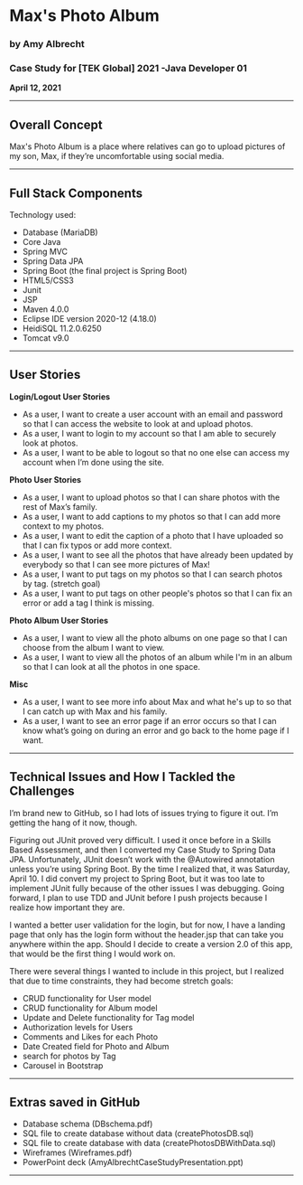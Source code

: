 # Max's Photo Album
### by Amy Albrecht
### Case Study for [TEK Global] 2021 -Java Developer 01
**April 12, 2021**

***
## Overall Concept
Max's Photo Album is a place where relatives can go to upload pictures of my son, Max, if they’re uncomfortable using social media.

***
## Full Stack Components

Technology used:

- Database (MariaDB)
- Core Java 
- Spring MVC
- Spring Data JPA
- Spring Boot (the final project is Spring Boot)
- HTML5/CSS3
- Junit
- JSP
- Maven 4.0.0
- Eclipse IDE version 2020-12 (4.18.0)
- HeidiSQL 11.2.0.6250
- Tomcat v9.0


***

## User Stories
**Login/Logout User Stories**

- As a user, I want to create a user account with an email and password so that I can access the website to look at and upload photos.
- As a user, I want to login to my account so that I am able to securely look at photos.
- As a user, I want to be able to logout so that no one else can access my account when I’m done using the site.

**Photo User Stories**

- As a user, I want to upload photos so that I can share photos with the rest of Max’s family.
- As a user, I want to add captions to my photos so that I can add more context to my photos.
- As a user, I want to edit the caption of a photo that I have uploaded so that I can fix typos or add more context.
- As a user, I want to see all the photos that have already been updated by everybody so that I can see more pictures of Max!
- As a user, I want to put tags on my photos so that I can search photos by tag. (stretch goal)
- As a user, I want to put tags on other people's photos so that I can fix an error or add a tag I think is missing.

**Photo Album User Stories**

- As a user, I want to view all the photo albums on one page so that I can choose from the album I want to view.
- As a user, I want to view all the photos of an album while I'm in an album so that I can look at all the photos in one space.

**Misc**

- As a user, I want to see more info about Max and what he's up to so that I can catch up with Max and his family.
- As a user, I want to see an error page if an error occurs so that I can know what’s going on during an error and go back to the home page if I want.


***

## Technical Issues and How I Tackled the Challenges

I’m brand new to GitHub, so I had lots of issues trying to figure it out. I’m getting the hang of it now, though.

Figuring out JUnit proved very difficult. I used it once before in a Skills Based Assessment, and then I converted my Case Study to Spring Data JPA. Unfortunately, JUnit doesn’t work with the @Autowired annotation unless you’re using Spring Boot. By the time I realized that, it was Saturday, April 10. I did convert my project to Spring Boot, but it was too late to implement JUnit fully because of the other issues I was debugging. Going forward, I plan to use TDD and JUnit before I push projects because I realize how important they are.

I wanted a better user validation for the login, but for now, I have a landing page that only has the login form without the header.jsp that can take you anywhere within the app. Should I decide to create a version 2.0 of this app, that would be the first thing I would work on.

There were several things I wanted to include in this project, but I realized that due to time constraints, they had become stretch goals:

- CRUD functionality for User model
- CRUD functionality for Album model
- Update and Delete functionality for Tag model
- Authorization levels for Users
- Comments and Likes for each Photo
- Date Created field for Photo and Album
- search for photos by Tag
- Carousel in Bootstrap



***
## Extras saved in GitHub

- Database schema (DBschema.pdf)
- SQL file to create database without data (createPhotosDB.sql)
- SQL file to create database with data (createPhotosDBWithData.sql)
- Wireframes (Wireframes.pdf)
- PowerPoint deck (AmyAlbrechtCaseStudyPresentation.ppt)

***




